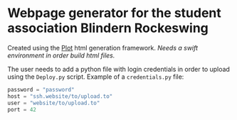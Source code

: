 # Webpage generator for the student association Blindern Rockeswing

Created using the [Plot](https://github.com/JohnSundell/Plot) html generation framework. *Needs a swift environment in order build html files.*

The user needs to add a python file with login credentials in order to upload using the `Deploy.py` script. Example of a `credentials.py` file:

```python
password = "password"
host = "ssh.website/to/upload.to"
user = "website/to/upload.to"
port = 42
```
